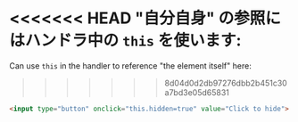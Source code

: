 <<<<<<< HEAD
"自分自身" の参照にはハンドラ中の `this` を使います:
=======
Can use `this` in the handler to reference "the element itself" here:
>>>>>>> 8d04d0d2db97276dbb2b451c30a7bd3e05d65831

```html run height=50
<input type="button" onclick="this.hidden=true" value="Click to hide">
```
